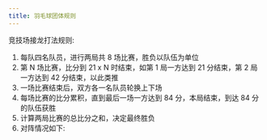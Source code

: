 ```yaml
---
title: 羽毛球团体规则
---
```


竞技场接龙打法规则:
1. 每队四名队员，进行两局共 8 场比赛，胜负以队伍为单位
2. 第 N 场比赛，比分到 21 x N 时结束，如第 1 局一方达到 21 分结束，第 2 局一方达到 42 分结束，以此类推
3. 一场比赛结束后，双方各一名队员轮换上下场
4. 每场比赛的比分累积，直到最后一场一方达到 84 分，本局结束，到达 84 分的队伍获胜
5. 计算两局比赛的总比分之和，决定最终胜负
6. 对阵情况如下: